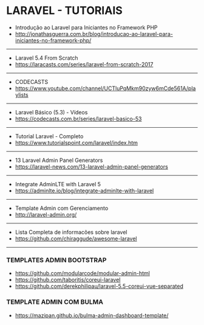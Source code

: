 # LARAVEL - TUTORIAIS

* Introdução ao Laravel para Iniciantes no Framework PHP
* http://jonathasguerra.com.br/blog/introducao-ao-laravel-para-iniciantes-no-framework-php/
---
* Laravel 5.4 From Scratch
* https://laracasts.com/series/laravel-from-scratch-2017
---
* CODECASTS
* https://www.youtube.com/channel/UCTluPqMkm90zyw6mCde561A/playlists
---
* Laravel Básico (5.3) - Vídeos
* https://codecasts.com.br/series/laravel-basico-53
---
* Tutorial Laravel - Completo
* https://www.tutorialspoint.com/laravel/index.htm
---
* 13 Laravel Admin Panel Generators
* https://laravel-news.com/13-laravel-admin-panel-generators
---
* Integrate AdminLTE with Laravel 5
* https://adminlte.io/blog/integrate-adminlte-with-laravel
---
* Template Admin com Gerenciamento
* http://laravel-admin.org/
---
* Lista Completa de informacões sobre laravel
* https://github.com/chiraggude/awesome-laravel
---

### TEMPLATES ADMIN BOOTSTRAP
* https://github.com/modularcode/modular-admin-html
* https://github.com/taboritis/coreui-laravel
* https://github.com/derekphilipau/laravel-5.5-coreui-vue-separated

### TEMPLATE ADMIN COM BULMA
* https://mazipan.github.io/bulma-admin-dashboard-template/
